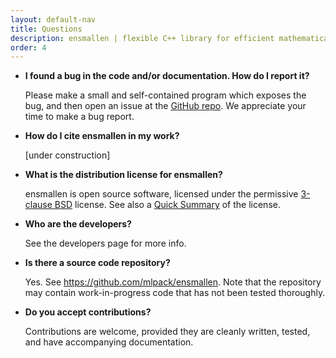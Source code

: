 ```yaml
---
layout: default-nav
title: Questions
description: ensmallen | flexible C++ library for efficient mathematical optimization
order: 4
---
```


 * **I found a bug in the code and/or documentation. How do I report it?**

   Please make a small and self-contained program which exposes the bug, and then open an issue at the [GitHub repo](https://github.com/mlpack/ensmallen). We appreciate your time to make a bug report.

 * **How do I cite ensmallen in my work?**

   [under construction]

 * **What is the distribution license for ensmallen?**

   ensmallen is open source software, licensed under the permissive [3-clause BSD](http://opensource.org/licenses/BSD-3-Clause)
   license. See also a [Quick Summary](https://tldrlegal.com/license/bsd-3-clause-license-(revised)) of the license.

 * **Who are the developers?**

   See the developers page for more info.

 * **Is there a source code repository?**

   Yes. See <https://github.com/mlpack/ensmallen>. Note that the repository may
   contain work-in-progress code that has not been tested thoroughly.

 * **Do you accept contributions?**

   Contributions are welcome, provided they are cleanly written, tested, and
   have accompanying documentation.
